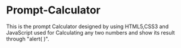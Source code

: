 # Prompt-Calculator
This is the prompt Calculator designed by using HTML5,CSS3 and JavaScript used for Calculating any two numbers and show its result through "alert( )".
